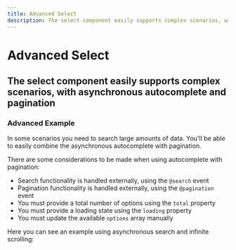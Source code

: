 ```yaml
---
title: Advanced Select 
description: The select component easily supports complex scenarios, with asynchronous autocomplete and pagination. 
---
```


<script setup>
import * as examples from '../../../../../examples/forms/select/advanced'
</script>


# Advanced Select 
## The select component easily supports complex scenarios, with asynchronous autocomplete and pagination

### Advanced Example
In some scenarios you need to search large amounts of data. You'll be able to easily combine the asynchronous autocomplete with pagination. 

 There are some considerations to be made when using autocomplete with pagination:
- Search functionality is handled externally, using the `@search` event
- Pagination functionality is handled externally, using the `@pagination` event
- You must provide a total number of options using the `total` property
- You must provide a loading state using the `loading` property
- You must update the available `options` array manually

Here you can see an example using asynchronous search and infinite scrolling:

<example :component="examples.ISelectAdvancedExample" :html="examples.ISelectAdvancedExampleHTML" :js="examples.ISelectAdvancedExampleJS"></example>






